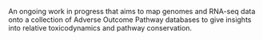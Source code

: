 An ongoing work in progress that aims to map genomes and RNA-seq data onto a collection of Adverse Outcome Pathway databases to give insights into relative toxicodynamics and pathway conservation. 
